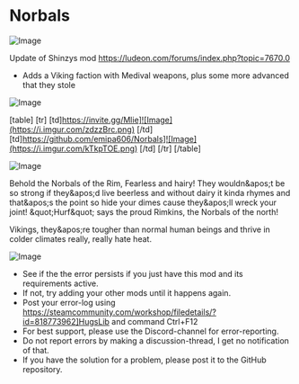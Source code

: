 # Norbals

![Image](https://i.imgur.com/WAEzk68.png)

Update of Shinzys mod
https://ludeon.com/forums/index.php?topic=7670.0

- Adds a Viking faction with Medival weapons, plus some more advanced that they stole

![Image](https://i.imgur.com/7Gzt3Rg.png)


[table]
	[tr]
		[td]https://invite.gg/Mlie]![Image](https://i.imgur.com/zdzzBrc.png)
[/td]
		[td]https://github.com/emipa606/Norbals]![Image](https://i.imgur.com/kTkpTOE.png)
[/td]
	[/tr]
[/table]
	
![Image](https://i.imgur.com/NOW7jU1.png)


Behold the Norbals of the Rim, Fearless and hairy! They wouldn&amp;apos;t be so strong if they&amp;apos;d live beerless and without dairy
it kinda rhymes and that&amp;apos;s the point so hide your dimes cause they&amp;apos;ll wreck your joint! &amp;quot;Hurf&amp;quot; says the proud Rimkins, the Norbals of the north!

Vikings, they&amp;apos;re tougher than normal human beings and thrive in colder climates
really, really hate heat.


![Image](https://i.imgur.com/Rs6T6cr.png)



-  See if the the error persists if you just have this mod and its requirements active.
-  If not, try adding your other mods until it happens again.
-  Post your error-log using https://steamcommunity.com/workshop/filedetails/?id=818773962]HugsLib and command Ctrl+F12
-  For best support, please use the Discord-channel for error-reporting.
-  Do not report errors by making a discussion-thread, I get no notification of that.
-  If you have the solution for a problem, please post it to the GitHub repository.




